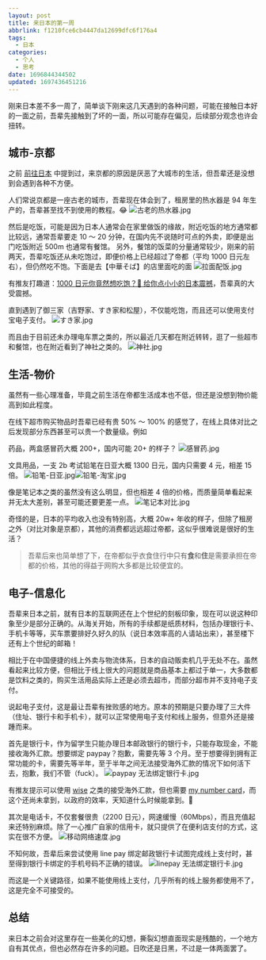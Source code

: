 ```yaml
---
layout: post
title: 来日本的第一周
abbrlink: f1210fce6cb4447da12699dfc6f176a4
tags:
  - 日本
categories:
  - 个人
  - 思考
date: 1696844344502
updated: 1697436451216
---
```


刚来日本差不多一周了，简单谈下刚来这几天遇到的各种问题，可能在接触日本好的一面之前，吾辈先接触到了坏的一面，所以可能存在偏见，后续部分观念也许会扭转。

## 城市-京都

之前 [前往日本](/p/ea7937c3bf4a4db88509943583eeeff0) 中提到过，来京都的原因是厌恶了大城市的生活，但吾辈还是没想到会遇到各种不方便。

人们常说京都是一座古老的城市，吾辈现在体会到了，租房里的热水器是 94 年生产的，吾辈甚至找不到使用的教程。😂
![古老的热水器.jpg](/resources/20d6af04edcb427eb9e4894dbe91b995.jpg)

然后是吃饭，可能是因为日本人通常会在家里做饭的缘故，附近吃饭的地方通常都比较远，通常吾辈要走 10 ～ 20 分钟，在国内先不说随时可点的外卖，即便是出门吃饭附近 500m 也通常有餐馆。
另外，餐馆的饭菜的分量通常较少，刚来的前两天，吾辈吃饭还从未吃饱过，即便价格上已经超过了帝都（平均 1000 日元左右），但仍然吃不饱。下面是去【中華そば】的店里面吃的面
![拉面配饭.jpg](/resources/d8adcb3b28cf4036a157dc098b38ede4.jpg)

有推友打趣道：[1000 日元你竟然想吃饱？🤔 给你点小小的日本震撼](https://twitter.com/tennosuke01/status/1710604507703611602)，吾辈真的大受震撼。

直到遇到了御三家（吉野家、すき家和松屋），不仅能吃饱，而且还可以使用支付宝电子支付。
![すき家.jpg](/resources/ca973f33c75744cb9f4b6bb50c3d341c.jpg)

而且由于目前还未办理电车票之类的，所以最近几天都在附近转转，逛了一些超市和餐馆，也在附近看到了神社之类的。
![神社.jpg](/resources/9f91a4fef4c34ec98b6b4686ee9eceec.jpg)

## 生活-物价

虽然有一些心理准备，毕竟之前生活在帝都生活成本也不低，但还是没想到物价能高到如此程度。

在线下超市购买物品时吾辈已经有贵 50% ～ 100% 的感觉了，在线上具体对比之后发现部分东西甚至可以贵一个数量级。例如

药品，两盒感冒药大概 200+，国内可能 20+ 的样子？
![感冒药.jpg](/resources/b1a2795df772418387158c677f328241.jpg)

文具用品，一支 2b 考试铅笔在日亚大概 1300 日元，国内只需要 4 元，相差 15 倍。
![铅笔-日亚.jpg](/resources/28cbe9146104404c888ae19f6098a4e4.jpg)![铅笔-淘宝.jpg](/resources/1ef09f2d8aef41ca9989e02a86787243.jpg)

像是笔记本之类的虽然没有这么明显，但也相差 4 倍的价格，而质量简单看起来并无太大差别，甚至可能还要更差一点。
![笔记本对比.jpg](/resources/00dc92a8eb8449d1bc7f5d6ac2dd5485.jpg)

奇怪的是，日本的平均收入也没有特别高，大概 20w+ 年收的样子，但除了租房之外（对比对象是京都），其他的消费都远远超过帝都，这似乎很难说是很好的生活？

> 吾辈后来也简单想了下，在帝都似乎衣食住行中只有**食**和**住**是需要承担在帝都的价格，其他的得益于网购大多都是比较便宜的。

## 电子-信息化

吾辈来日本之前，就有日本的互联网还在上个世纪的刻板印象，现在可以说这种印象至少是部分正确的。从海关开始，所有的手续都是纸质材料，包括办理银行卡、手机卡等等，买车票要排好久好久的队（说日本效率高的人请站出来），甚至楼下还有上个世纪的邮箱！

相比于在中国便捷的线上外卖与物流体系，日本的自动贩卖机几乎无处不在。虽然看起来比较方便，但相比于线上很大的问题就是商品基本上都过于单一，大多数都是饮料之类的，购买生活用品实际上还是必须去超市，而部分超市并不支持电子支付。

说起电子支付，这是最让吾辈有挫败感的地方。原本的预期是只要办理了三大件（住址、银行卡和手机卡），就可以正常使用电子支付和线上服务，但意外还是接踵而来。

首先是银行卡，作为留学生只能办理日本邮政银行的银行卡，只能存取现金，不能接收海外汇款。想要绑定 paypay？抱歉，需要先等 3 个月。至于想要得到拥有正常功能的卡，需要先等半年，至于半年之间无法接受海外汇款的情况下如何活下去，抱歉，我们不管（fuck）。
![paypay 无法绑定银行卡.jpg](/resources/e1267dc463a749628da97f3ec458ac02.jpg)

有推友提示可以使用 [wise](https://wise.com/) 之类的接受海外汇款，但也需要 [my number card](https://www.kojinbango-card.go.jp/en/)，而这个还尚未拿到，以政府的效率，天知道什么时候能拿到。🤷

其次是电话卡，不仅套餐很贵（2200 日元），网速缓慢（60Mbps），而且充值起来还特别麻烦。除了一心推广自家的信用卡，就只提供了在便利店支付的方式，这实在很不方便。
![移动网络速度.jpg](/resources/47bbe4ab1f47488cba1863dc2d6a9cfd.jpg)

不知何故，吾辈后来尝试使用 line pay 绑定邮政银行卡试图完成线上支付时，甚至得到银行卡绑定的手机号码不正确的错误。
![linepay 无法绑定银行卡.jpg](/resources/ed8670990696406eb3ed54a10686bf1a.jpg)

而这是一个关键路径，如果不能使用线上支付，几乎所有的线上服务都使用不了，这是完全不可接受的。

## 总结

来日本之前会对这里存在一些美化的幻想，撕裂幻想直面现实是残酷的，一个地方自有其优点，但也必然存在许多的问题。日吹还是日黑，不过是一体两面罢了。
